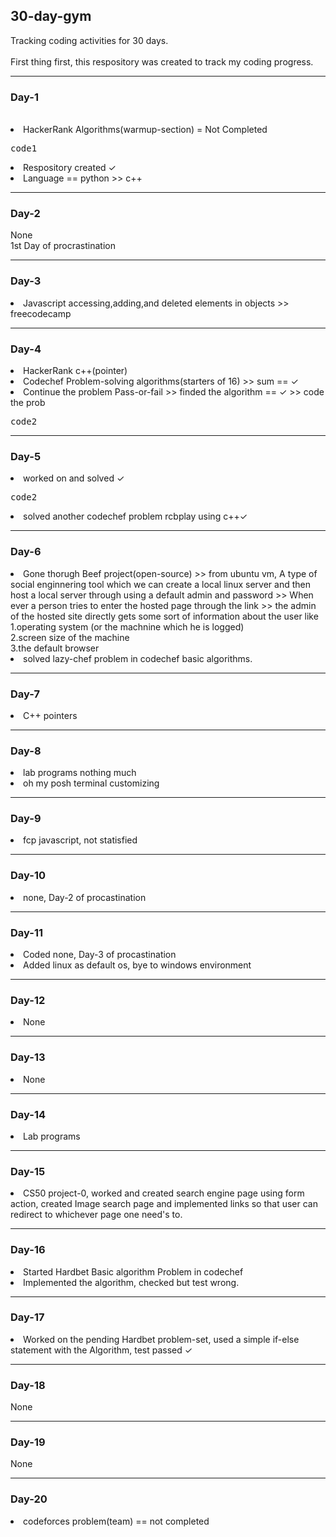 ## 30-day-gym
Tracking coding activities for 30 days.
<br><br>First thing first, this respository was created to track my coding progress.
<hr>
   <h3>Day-1</h3>
     <br><li>HackerRank Algorithms(warmup-section) = Not Completed <pre>code1</pre></li>
        <li>Respository created ✓</li>
           <li>Language == python >> c++</li>
              </hr>
<hr>
     <h3>Day-2</h3>
           None 
             <br>1st Day of procrastination
                 </hr>
<hr>
      <h3>Day-3</h3>
            <li>Javascript accessing,adding,and deleted elements in objects >> freecodecamp</li>
               </hr>
<hr> 
   <h3>Day-4</h3> 
      <li>HackerRank c++(pointer)</li>
        <li>Codechef Problem-solving algorithms(starters of 16) >> sum == ✓</li>
          <li>Continue the problem Pass-or-fail >> finded the algorithm == ✓ >> code the prob</li>
        <pre>code2</pre>
                 </hr>
<hr> 
   <h3>Day-5</h3>
      <li>worked on and solved ✓<pre>code2</pre>
        <li>solved another codechef problem rcbplay using c++✓</li>
      </hr>
<hr>
     <h3>Day-6</h3>
        <li>Gone thorugh Beef project(open-source) >> from ubuntu vm, A type of social enginnering tool 
which we can create a local linux server and then host a local server through using a default admin and password
>> When ever a person tries to enter the hosted page through the link >> the admin of the hosted site directly gets some sort of information
about the user like <br>1.operating system (or the machnine which he is logged) <br> 2.screen size of the machine <br> 3.the default browser
     </li>
    <li>solved lazy-chef problem in codechef basic algorithms.</li> 
   </hr>
   <hr>
   <h3>Day-7</h3>
       <li>C++ pointers</li> 
   </h3>
   </hr> 
<hr>
     <h3>Day-8</h3>
<li>lab programs nothing much</li>
<li>oh my posh terminal customizing</li>
</hr>
<hr> 
    <h3>Day-9</h3>
   <li>fcp javascript, not statisfied</li>
</hr>
<hr>
     <h3>Day-10</h3>
       <li>none, Day-2 of procastination</li>
</hr>
<hr> 
   <h3>Day-11</h3>
      <li>Coded none, Day-3 of procastination</li>
      <li>Added linux as default os, bye to windows environment</li>
   </hr> 
<hr> 
     <h3>Day-12</h3>
      <li>None</li>
   </hr>
<hr> 
     <h3>Day-13</h3>
      <li>None</li>
   </hr>
<hr> 
     <h3>Day-14</h3>
      <li>Lab programs</li>
   </hr>
<hr>
   <h3>Day-15</h3>
      <li>CS50 project-0, worked and created search engine page using form action, created Image search page and implemented
            links so that user can redirect to whichever page one need's to.</li> 
   </hr>
<hr> 
     <h3>Day-16</h3>
        <li>Started Hardbet Basic algorithm Problem in codechef</li>
        <li>Implemented the algorithm, checked but test wrong.</li>
   </hr>
<hr> 
      <h3>Day-17</h3>
        <li>Worked on the pending Hardbet problem-set, used a simple if-else statement with the 
         Algorithm, test passed ✓</li>
      </hr>
<hr>
      <h3>Day-18</h3>
          None 
       </hr>
<hr>
       <h3>Day-19</h3>
          None
       </hr>
<hr>
      <h3>Day-20</h3>
        <li>codeforces problem(team) == not completed</li>
          </hr>
</body>
